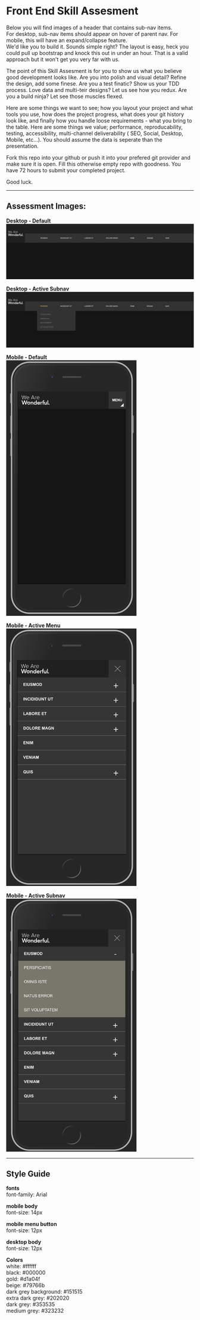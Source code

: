 # Front End Skill Assesment

Below you will find images of a header that contains sub-nav items.  
For desktop, sub-nav items should appear on hover of parent nav. For mobile, this will have an expand/collapse feature.  
We'd like you to build it. Sounds simple right? The layout is easy, heck you could pull up bootstrap and knock this out in under an hour. That is a valid approach but it won't get you very far with us.


The point of this Skill Assesment is for you to show us what you believe good development looks like. Are you into polish and visual detail? Refine the design, add some finese. Are you a test finatic? Show us your TDD process. Love data and multi-teir designs? Let us see how you redux. Are you a build ninja? Let see those muscles flexed.

Here are some things we want to see; how you layout your project and what tools you use, how does the project progress, what does your git history look like, and finally how you handle loose requirements - what you bring to the table. Here are some things we value; performance, reproducability, testing, accessibility, multi-channel deliverability ( SEO, Social, Desktop, Mobile, etc...). You should assume the data is seperate than the presentation.

Fork this repo into your github or push it into your prefered git provider and make sure it is open. Fill this otherwise empty repo with goodness. You have 72 hours to submit your completed project.

Good luck.

---

## Assessment Images:
**Desktop - Default**  
![Wonderful Desktop](./wonderful-desktop.png)

**Desktop - Active Subnav**  
![Wonderful Desktop Active Subnav](./wonderful-desktop-active-subnav.png)

**Mobile - Default**  
<img src="./wonderful-mobile.png" alt="Wonderful Mobile" width="350"/>

**Mobile - Active Menu**  
<img src="./wonderful-mobile-active-menu.png" alt="Wonderful Mobile Active Menu" width="350"/>

**Mobile - Active Subnav**  
<img src="./wonderful-mobile-active-subnav.png" alt="Wonderful Mobile Active Subnav" width="350"/>

---

## Style Guide
**fonts**  
font-family: Arial  
  
**mobile body**  
font-size: 14px  
  
**mobile menu button**  
font-size: 12px  
  
**desktop body**  
font-size: 12px  
  
**Colors**  
white: #ffffff  
black: #000000  
gold: #d1a04f  
beige: #79766b  
dark grey background: #151515  
extra dark grey: #202020  
dark grey: #353535  
medium grey: #323232  
